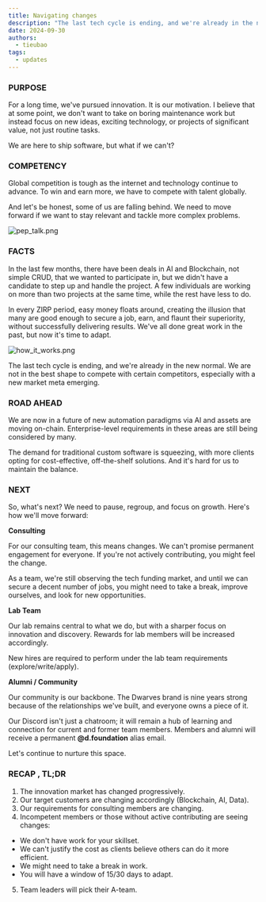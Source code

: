 ```yaml
---
title: Navigating changes
description: "The last tech cycle is ending, and we're already in the new normal. We are not in the best shape to compete with certain competitors, especially with a new market meta emerging. We are now in a future of new automation paradigms via AI and assets are moving on-chain."
date: 2024-09-30
authors:
  - tieubao
tags:
  - updates
---
```


### PURPOSE

For a long time, we've pursued innovation. It is our motivation. I believe that at some point, we don't want to take on boring maintenance work but instead focus on new ideas, exciting technology, or projects of significant value, not just routine tasks.

We are here to ship software, but what if we can't?

### COMPETENCY

Global competition is tough as the internet and technology continue to advance. To win and earn more, we have to compete with talent globally.

And let's be honest, some of us are falling behind. We need to move forward if we want to stay relevant and tackle more complex problems.

![pep_talk.png](https://imgs.xkcd.com/comics/pep_talk.png)

### FACTS

In the last few months, there have been deals in AI and Blockchain, not simple CRUD, that we wanted to participate in, but we didn't have a candidate to step up and handle the project. A few individuals are working on more than two projects at the same time, while the rest have less to do.

In every ZIRP period, easy money floats around, creating the illusion that many are good enough to secure a job, earn, and flaunt their superiority, without successfully delivering results. We've all done great work in the past, but now it's time to adapt.

![how_it_works.png](https://imgs.xkcd.com/comics/how_it_works.png)

The last tech cycle is ending, and we're already in the new normal. We are not in the best shape to compete with certain competitors, especially with a new market meta emerging.

### **ROAD AHEAD**

We are now in a future of new automation paradigms via AI and assets are moving on-chain. Enterprise-level requirements in these areas are still being considered by many.

The demand for traditional custom software is squeezing, with more clients opting for cost-effective, off-the-shelf solutions. And it's hard for us to maintain the balance.

### NEXT

So, what's next? We need to pause, regroup, and focus on growth. Here's how we'll move forward:

**Consulting**

For our consulting team, this means changes. We can't promise permanent engagement for everyone. If you're not actively contributing, you might feel the change.

As a team, we're still observing the tech funding market, and until we can secure a decent number of jobs, you might need to take a break, improve ourselves, and look for new opportunities.

**Lab Team**

Our lab remains central to what we do, but with a sharper focus on innovation and discovery. Rewards for lab members will be increased accordingly.

New hires are required to perform under the lab team requirements (explore/write/apply).

**Alumni / Community**

Our community is our backbone. The Dwarves brand is nine years strong because of the relationships we've built, and everyone owns a piece of it.

Our Discord isn't just a chatroom; it will remain a hub of learning and connection for current and former team members. Members and alumni will receive a permanent **@d.foundation** alias email.

Let's continue to nurture this space.

### RECAP , TL;DR

1. The innovation market has changed progressively.
2. Our target customers are changing accordingly (Blockchain, AI, Data).
3. Our requirements for consulting members are changing.
4. Incompetent members or those without active contributing are seeing changes:

- We don't have work for your skillset.
- We can't justify the cost as clients believe others can do it more efficient.
- We might need to take a break in work.
- You will have a window of 15/30 days to adapt.

5. Team leaders will pick their A-team.
